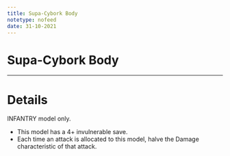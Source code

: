 ```yaml
---
title: Supa-Cybork Body
notetype: nofeed
date: 31-10-2021
---
```


# Supa-Cybork Body

---

# Details

INFANTRY model only.
-   This model has a 4+ invulnerable save.
-   Each time an attack is allocated to this model, halve the Damage characteristic of that attack.
